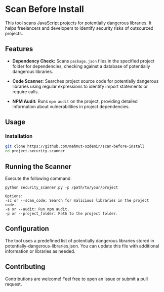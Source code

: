  # Scan Before Install

This tool scans JavaScript projects for potentially dangerous libraries. It helps freelancers and developers to identify security risks of outsourced projects.


## Features

- **Dependency Check:** Scans `package.json` files in the specified project folder for dependencies, checking against a database of potentially dangerous libraries.

- **Code Scanner:** Searches project source code for potentially dangerous libraries using regular expressions to identify import statements or require calls.

- **NPM Audit:** Runs `npm audit` on the project, providing detailed information about vulnerabilities in project dependencies.

## Usage

### Installation

```bash
git clone https://github.com/mahmut-ozdemir/scan-before-install
cd project-security-scanner
```

## Running the Scanner

Execute the following command:

```
python security_scanner.py -p /path/to/your/project
```
```
Options:
-sc or --scan_code: Search for malicious libraries in the project code.
-a or --audit: Run npm audit.
-p or --project_folder: Path to the project folder.
```

## Configuration

The tool uses a predefined list of potentially dangerous libraries stored in potentially-dangerous-libraries.json. You can update this file with additional information or libraries as needed.

## Contributing

Contributions are welcome! Feel free to open an issue or submit a pull request.
